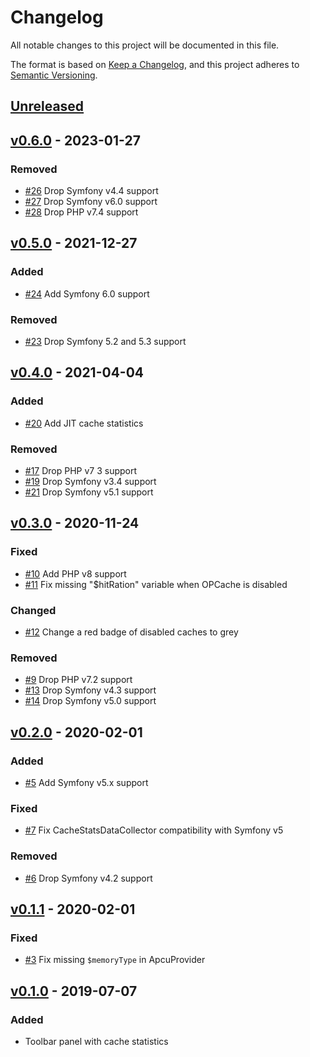 # Changelog
All notable changes to this project will be documented in this file.

The format is based on [Keep a Changelog](https://keepachangelog.com/en/1.0.0/),
and this project adheres to [Semantic Versioning](https://semver.org/spec/v2.0.0.html).

## [Unreleased]

## [v0.6.0] - 2023-01-27

### Removed

- [#26] Drop Symfony v4.4 support
- [#27] Drop Symfony v6.0 support
- [#28] Drop PHP v7.4 support

## [v0.5.0] - 2021-12-27

### Added

- [#24] Add Symfony 6.0 support

### Removed

- [#23] Drop Symfony 5.2 and 5.3 support

## [v0.4.0] - 2021-04-04

### Added

- [#20] Add JIT cache statistics

### Removed

- [#17] Drop PHP v7 3 support
- [#19] Drop Symfony v3.4 support
- [#21] Drop Symfony v5.1 support

## [v0.3.0] - 2020-11-24

### Fixed

- [#10] Add PHP v8 support
- [#11] Fix missing "$hitRation" variable when OPCache is disabled

### Changed

- [#12] Change a red badge of disabled caches to grey

### Removed

- [#9] Drop PHP v7.2 support
- [#13] Drop Symfony v4.3 support
- [#14] Drop Symfony v5.0 support

## [v0.2.0] - 2020-02-01

### Added

- [#5] Add Symfony v5.x support

### Fixed

- [#7] Fix CacheStatsDataCollector compatibility with Symfony v5

### Removed

- [#6] Drop Symfony v4.2 support

## [v0.1.1] - 2020-02-01

### Fixed
- [#3] Fix missing `$memoryType` in ApcuProvider

## [v0.1.0] - 2019-07-07
### Added
- Toolbar panel with cache statistics

[Unreleased]: https://github.com/PabloKowalczyk/CacheStatsBundle/compare/v0.4.0...HEAD
[v0.1.0]: https://github.com/PabloKowalczyk/CacheStatsBundle/releases/tag/v0.1.0
[v0.1.1]: https://github.com/PabloKowalczyk/CacheStatsBundle/compare/v0.1.0...v0.1.1
[v0.2.0]: https://github.com/PabloKowalczyk/CacheStatsBundle/compare/v0.1.1...v0.2.0
[v0.3.0]: https://github.com/PabloKowalczyk/CacheStatsBundle/compare/v0.2.0...v0.3.0
[v0.4.0]: https://github.com/PabloKowalczyk/CacheStatsBundle/compare/v0.3.0...v0.4.0
[v0.5.0]: https://github.com/PabloKowalczyk/CacheStatsBundle/compare/v0.4.0...v0.5.0
[v0.6.0]: https://github.com/PabloKowalczyk/CacheStatsBundle/compare/v0.5.0...v0.6.0
[#3]: https://github.com/PabloKowalczyk/CacheStatsBundle/pull/3
[#5]: https://github.com/PabloKowalczyk/CacheStatsBundle/pull/5
[#6]: https://github.com/PabloKowalczyk/CacheStatsBundle/pull/6
[#7]: https://github.com/PabloKowalczyk/CacheStatsBundle/pull/7
[#9]: https://github.com/PabloKowalczyk/CacheStatsBundle/pull/9
[#10]: https://github.com/PabloKowalczyk/CacheStatsBundle/pull/10
[#11]: https://github.com/PabloKowalczyk/CacheStatsBundle/pull/11
[#12]: https://github.com/PabloKowalczyk/CacheStatsBundle/pull/12
[#13]: https://github.com/PabloKowalczyk/CacheStatsBundle/pull/13
[#14]: https://github.com/PabloKowalczyk/CacheStatsBundle/pull/14
[#17]: https://github.com/PabloKowalczyk/CacheStatsBundle/pull/17
[#19]: https://github.com/PabloKowalczyk/CacheStatsBundle/pull/19
[#20]: https://github.com/PabloKowalczyk/CacheStatsBundle/pull/20
[#21]: https://github.com/PabloKowalczyk/CacheStatsBundle/pull/21
[#23]: https://github.com/PabloKowalczyk/CacheStatsBundle/pull/23
[#24]: https://github.com/PabloKowalczyk/CacheStatsBundle/pull/24
[#26]: https://github.com/PabloKowalczyk/CacheStatsBundle/pull/26
[#27]: https://github.com/PabloKowalczyk/CacheStatsBundle/pull/27
[#28]: https://github.com/PabloKowalczyk/CacheStatsBundle/pull/28

